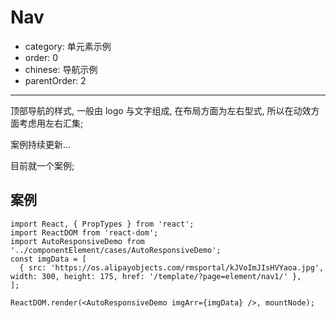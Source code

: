 # Nav

- category: 单元素示例
- order: 0
- chinese: 导航示例
- parentOrder: 2

---

顶部导航的样式, 一般由 logo 与文字组成, 在布局方面为左右型式, 所以在动效方面考虑用左右汇集;

案例持续更新...

目前就一个案例;

## 案例


```__react
import React, { PropTypes } from 'react';
import ReactDOM from 'react-dom';
import AutoResponsiveDemo from '../componentElement/cases/AutoResponsiveDemo';
const imgData = [
  { src: 'https://os.alipayobjects.com/rmsportal/kJVoImJIsHVYaoa.jpg', width: 300, height: 175, href: '/template/?page=element/nav1/' },
];

ReactDOM.render(<AutoResponsiveDemo imgArr={imgData} />, mountNode);
```
